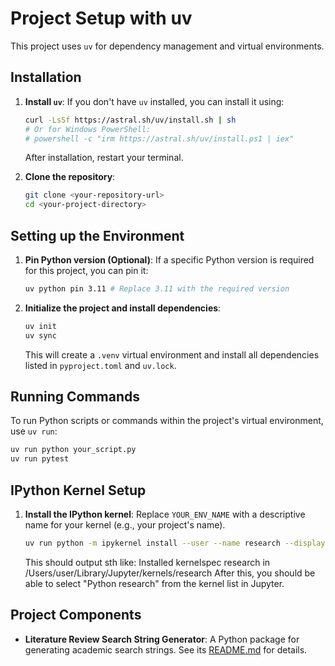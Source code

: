 # Project Setup with uv

This project uses `uv` for dependency management and virtual environments.

## Installation

1.  **Install `uv`**: If you don't have `uv` installed, you can install it using:

    ```bash
    curl -LsSf https://astral.sh/uv/install.sh | sh
    # Or for Windows PowerShell:
    # powershell -c "irm https://astral.sh/uv/install.ps1 | iex"
    ```

    After installation, restart your terminal.

2.  **Clone the repository**:
    ```bash
    git clone <your-repository-url>
    cd <your-project-directory>
    ```

## Setting up the Environment

1.  **Pin Python version (Optional)**: If a specific Python version is required for this project, you can pin it:

    ```bash
    uv python pin 3.11 # Replace 3.11 with the required version
    ```

2.  **Initialize the project and install dependencies**:
    ```bash
    uv init
    uv sync
    ```
    This will create a `.venv` virtual environment and install all dependencies listed in `pyproject.toml` and `uv.lock`.

## Running Commands

To run Python scripts or commands within the project's virtual environment, use `uv run`:

```bash
uv run python your_script.py
uv run pytest
```

## IPython Kernel Setup

1.  **Install the IPython kernel**: Replace `YOUR_ENV_NAME` with a descriptive name for your kernel (e.g., your project's name).
    ```bash
    uv run python -m ipykernel install --user --name research --display-name "Python research"
    ```
    This should output sth like: Installed kernelspec research in /Users/user/Library/Jupyter/kernels/research
    After this, you should be able to select "Python research" from the kernel list in Jupyter.

## Project Components

- **Literature Review Search String Generator**: A Python package for generating academic search strings. See its [README.md](src/literature_review/search_string/README.md) for details.
